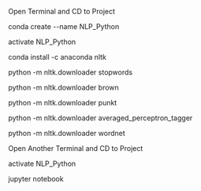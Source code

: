 Open Terminal and CD to Project

conda create --name NLP_Python

activate NLP_Python

conda install -c anaconda nltk

python -m nltk.downloader stopwords

python -m nltk.downloader brown

python -m nltk.downloader punkt

python -m nltk.downloader averaged_perceptron_tagger

python -m nltk.downloader wordnet

Open Another Terminal and CD to Project

activate NLP_Python

jupyter notebook
